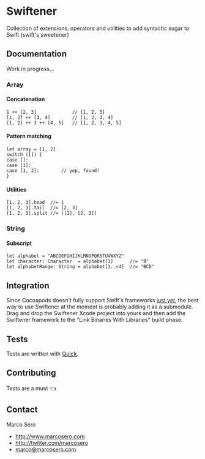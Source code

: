 # Swiftener
Collection of extensions, operators and utilities to add syntactic sugar to Swift (swift's sweetener)

## Documentation

Work in progress...

### Array

#### Concatenation

    1 ++ [2, 3]             // [1, 2, 3]
    [1, 2] ++ [3, 4]        // [1, 2, 3, 4]
    [1, 2] ++ 3 ++ [4, 5]   // [1, 2, 3, 4, 5]

#### Pattern matching

    let array = [1, 2]
    switch ([]) {
    case []:
    case [1]:
    case [1, 2]:        // yep, found!
    }

#### Utilities

    [1, 2, 3].head  //= 1
    [1, 2, 3].tail  //= [2, 3]
    [1, 2, 3].split //= ([1], [2, 3])

### String

#### Subscript

    let alphabet = "ABCDEFGHIJKLMNOPQRSTUVWXYZ"
    let character: Character  = alphabet[1]      //= "B"
    let alphabetRange: String = alphabet[1..<4]  //= "BCD"

## Integration

Since Cocoapods doesn't fully support Swift's frameworks [just yet](https://github.com/CocoaPods/CocoaPods/issues/2272), the best way to use Swiftener at the moment is probably adding it as a submodule.  
Drag and drop the Swiftener Xcode project into yours and then add the Swiftener framework to the "Link Binaries With Libraries" build phase.

## Tests

Tests are written with [Quick](https://github.com/modocache/Quick).

## Contributing

Tests are a must :point_left:

## Contact

Marco Sero

- http://www.marcosero.com
- http://twitter.com/marcosero 
- marco@marcosero.com
